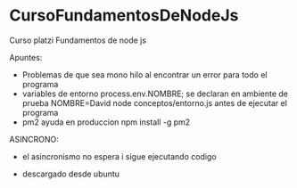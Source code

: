 # CursoFundamentosDeNodeJs
Curso platzi Fundamentos de node js


Apuntes:

* Problemas de que sea mono hilo al encontrar un error para todo el programa 
* variables de entorno process.env.NOMBRE; se declaran en ambiente de prueba  NOMBRE=David node conceptos/entorno.js antes de ejecutar el programa
* pm2 ayuda en produccion npm install -g pm2

ASINCRONO:

* el asincronismo no espera i sigue ejecutando codigo

* descargado desde ubuntu


